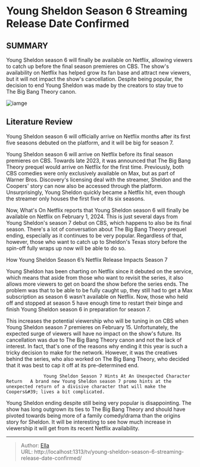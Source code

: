 # Young Sheldon Season 6 Streaming Release Date Confirmed


## SUMMARY 



  Young Sheldon season 6 will finally be available on Netflix, allowing viewers to catch up before the final season premieres on CBS.   The show&#39;s availability on Netflix has helped grow its fan base and attract new viewers, but it will not impact the show&#39;s cancellation.   Despite being popular, the decision to end Young Sheldon was made by the creators to stay true to The Big Bang Theory canon.  

![iamge](https://static1.srcdn.com/wordpress/wp-content/uploads/2023/11/mandy-talking-to-her-mom-and-georgie-looking-at-her-in-young-sheldon-season-6-finale.jpg)

## Literature Review
Young Sheldon season 6 will officially arrive on Netflix months after its first five seasons debuted on the platform, and it will be big for season 7.




Young Sheldon season 6 will arrive on Netflix before its final season premieres on CBS. Towards late 2023, it was announced that The Big Bang Theory prequel would arrive on Netflix for the first time. Previously, both CBS comedies were only exclusively available on Max, but as part of Warner Bros. Discovery&#39;s licensing deal with the streamer, Sheldon and the Coopers&#39; story can now also be accessed through the platform. Unsurprisingly, Young Sheldon quickly became a Netflix hit, even though the streamer only houses the first five of its six seasons.




Now, What&#39;s On Netflix reports that Young Sheldon season 6 will finally be available on Netflix on February 1, 2024. This is just several days from Young Sheldon&#39;s season 7 debut on CBS, which happens to also be its final season. There&#39;s a lot of conversation about The Big Bang Theory prequel ending, especially as it continues to be very popular. Regardless of that, however, those who want to catch up to Sheldon&#39;s Texas story before the spin-off fully wraps up now will be able to do so.


 How Young Sheldon Season 6’s Netflix Release Impacts Season 7 
          

Young Sheldon has been charting on Netflix since it debuted on the service, which means that aside from those who want to revisit the series, it also allows more viewers to get on board the show before the series ends. The problem was that to be able to be fully caught up, they still had to get a Max subscription as season 6 wasn&#39;t available on Netflix. Now, those who held off and stopped at season 5 have enough time to restart their binge and finish Young Sheldon season 6 in preparation for season 7.




This increases the potential viewership who will be tuning in on CBS when Young Sheldon season 7 premieres on February 15. Unfortunately, the expected surge of viewers will have no impact on the show&#39;s future. Its cancellation was due to The Big Bang Theory canon and not the lack of interest. In fact, that&#39;s one of the reasons why ending it this year is such a tricky decision to make for the network. However, it was the creatives behind the series, who also worked on The Big Bang Theory, who decided that it was best to cap it off at its pre-determined end.

                  Young Sheldon Season 7 Hints At An Unexpected Character Return   A brand new Young Sheldon season 7 promo hints at the unexpected return of a divisive character that will make the Coopers&#39; lives a bit complicated.     

Young Sheldon ending despite still being very popular is disappointing. The show has long outgrown its ties to The Big Bang Theory and should have pivoted towards being more of a family comedy/drama than the origins story for Sheldon. It will be interesting to see how much increase in viewership it will get from its recent Netflix availability.






---

> Author: [Ella](https://instagram.hk.cn/)  
> URL: http://localhost:1313/tv/young-sheldon-season-6-streaming-release-date-confirmed/  


